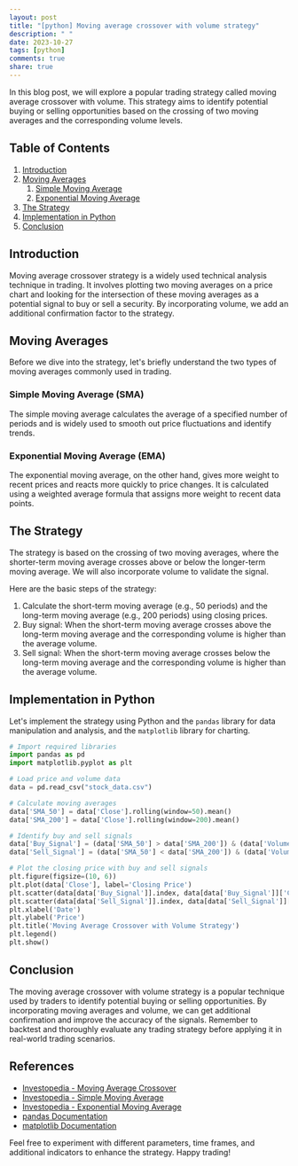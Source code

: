 ```yaml
---
layout: post
title: "[python] Moving average crossover with volume strategy"
description: " "
date: 2023-10-27
tags: [python]
comments: true
share: true
---
```


In this blog post, we will explore a popular trading strategy called moving average crossover with volume. This strategy aims to identify potential buying or selling opportunities based on the crossing of two moving averages and the corresponding volume levels.

## Table of Contents
1. [Introduction](#introduction)
2. [Moving Averages](#moving-averages)
    1. [Simple Moving Average](#simple-moving-average)
    2. [Exponential Moving Average](#exponential-moving-average)
3. [The Strategy](#the-strategy)
4. [Implementation in Python](#implementation-in-python)
5. [Conclusion](#conclusion)

## Introduction <a name="introduction"></a>

Moving average crossover strategy is a widely used technical analysis technique in trading. It involves plotting two moving averages on a price chart and looking for the intersection of these moving averages as a potential signal to buy or sell a security. By incorporating volume, we add an additional confirmation factor to the strategy.

## Moving Averages <a name="moving-averages"></a>

Before we dive into the strategy, let's briefly understand the two types of moving averages commonly used in trading.

### Simple Moving Average (SMA) <a name="simple-moving-average"></a>

The simple moving average calculates the average of a specified number of periods and is widely used to smooth out price fluctuations and identify trends.

### Exponential Moving Average (EMA) <a name="exponential-moving-average"></a>

The exponential moving average, on the other hand, gives more weight to recent prices and reacts more quickly to price changes. It is calculated using a weighted average formula that assigns more weight to recent data points.

## The Strategy <a name="the-strategy"></a>

The strategy is based on the crossing of two moving averages, where the shorter-term moving average crosses above or below the longer-term moving average. We will also incorporate volume to validate the signal.

Here are the basic steps of the strategy:

1. Calculate the short-term moving average (e.g., 50 periods) and the long-term moving average (e.g., 200 periods) using closing prices.
2. Buy signal: When the short-term moving average crosses above the long-term moving average and the corresponding volume is higher than the average volume.
3. Sell signal: When the short-term moving average crosses below the long-term moving average and the corresponding volume is higher than the average volume.

## Implementation in Python <a name="implementation-in-python"></a>

Let's implement the strategy using Python and the `pandas` library for data manipulation and analysis, and the `matplotlib` library for charting.

```python
# Import required libraries
import pandas as pd
import matplotlib.pyplot as plt

# Load price and volume data
data = pd.read_csv("stock_data.csv")

# Calculate moving averages
data['SMA_50'] = data['Close'].rolling(window=50).mean()
data['SMA_200'] = data['Close'].rolling(window=200).mean()

# Identify buy and sell signals
data['Buy_Signal'] = (data['SMA_50'] > data['SMA_200']) & (data['Volume'] > data['Volume'].rolling(window=50).mean())
data['Sell_Signal'] = (data['SMA_50'] < data['SMA_200']) & (data['Volume'] > data['Volume'].rolling(window=50).mean())

# Plot the closing price with buy and sell signals
plt.figure(figsize=(10, 6))
plt.plot(data['Close'], label='Closing Price')
plt.scatter(data[data['Buy_Signal']].index, data[data['Buy_Signal']]['Close'], marker='^', color='green', label='Buy Signal')
plt.scatter(data[data['Sell_Signal']].index, data[data['Sell_Signal']]['Close'], marker='v', color='red', label='Sell Signal')
plt.xlabel('Date')
plt.ylabel('Price')
plt.title('Moving Average Crossover with Volume Strategy')
plt.legend()
plt.show()
```

## Conclusion <a name="conclusion"></a>

The moving average crossover with volume strategy is a popular technique used by traders to identify potential buying or selling opportunities. By incorporating moving averages and volume, we can get additional confirmation and improve the accuracy of the signals. Remember to backtest and thoroughly evaluate any trading strategy before applying it in real-world trading scenarios.

## References
- [Investopedia - Moving Average Crossover](https://www.investopedia.com/terms/m/movingaveragecrossover.asp)
- [Investopedia - Simple Moving Average](https://www.investopedia.com/terms/s/sma.asp)
- [Investopedia - Exponential Moving Average](https://www.investopedia.com/terms/e/ema.asp)
- [pandas Documentation](https://pandas.pydata.org/docs/)
- [matplotlib Documentation](https://matplotlib.org/)

Feel free to experiment with different parameters, time frames, and additional indicators to enhance the strategy. Happy trading!